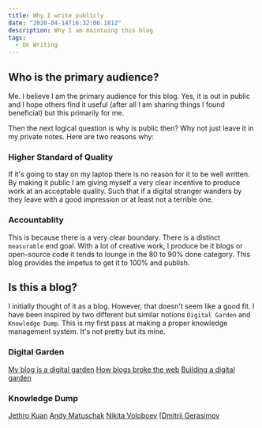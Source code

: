 ```yaml
---
title: Why I write publicly
date: "2020-04-14T16:32:06.181Z"
description: Why I am maintaing this blog
tags: 
  - On Writing
---
```


## Who is the primary audience?

Me. I believe I am the primary audience for this blog. Yes, it is out in public and I hope others find it useful (after all I am sharing things I found beneficial) but this primarily for me. 

Then the next logical question is why is public then? Why not just leave it in my private notes. Here are two reasons why: 

### Higher Standard of Quality

If it's going to stay on my laptop there is no reason for it to be well written. By making it public I am giving myself a very clear incentive to produce work at an acceptable quality. Such that if a digital stranger wanders by they leave with a good impression or at least not a terrible one.

### Accountablity

This is because there is a very clear boundary. There is a distinct `measurable` end goal. With a lot of creative work, I produce be it blogs or open-source code it tends to lounge in the 80 to 90% done category. This blog provides the impetus to get it to 100% and publish.

## Is this a blog?

I initially thought of it as a blog. However, that doesn't seem like a good fit. I have been inspired by two different but similar notions `Digital Garden` and `Knowledge Dump`. This is my first pass at making a proper knowledge management system. It's not pretty but its mine.

### Digital Garden
[My blog is a digital garden](https://joelhooks.com/digital-garden)
[How blogs broke the web](https://stackingthebricks.com/how-blogs-broke-the-web/)
[Building a digital garden](https://tomcritchlow.com/2019/02/17/building-digital-garden/)

### Knowledge Dump
[Jethro Kuan](https://braindump.jethro.dev/)
[Andy Matuschak](https://notes.andymatuschak.org/About_these_notes)
[Nikita Voloboev](https://wiki.nikitavoloboev.xyz/)
[[Dmitrii Gerasimov](https://beepb00p.xyz/exobrain/)